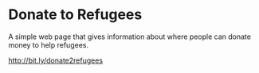 Donate to Refugees
=======

A simple web page that gives information about where people can donate money to help refugees.

http://bit.ly/donate2refugees
